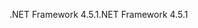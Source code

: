 <span data-ttu-id="9951a-101">.NET Framework 4.5.1</span><span class="sxs-lookup"><span data-stu-id="9951a-101">.NET Framework 4.5.1</span></span>
